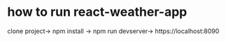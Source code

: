 # how to run react-weather-app
clone project-> npm install -> npm run devserver-> https://localhost:8090
